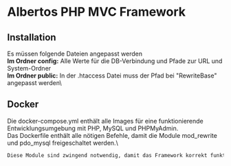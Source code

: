 # Albertos PHP MVC Framework

## Installation

Es müssen folgende Dateien angepasst werden\
**Im Ordner config:** Alle Werte für die DB-Verbindung und Pfade zur URL und System-Ordner\
**Im Ordner public:** In der .htaccess Datei muss der Pfad bei "RewriteBase" angepasst werden\

## Docker

Die docker-compose.yml enthält alle Images für eine funktionierende Entwicklungsumgebung mit PHP, MySQL und PHPMyAdmin.\
Das Dockerfile enthält alle nötigen Befehle, damit die Module mod_rewrite und pdo_mysql freigeschaltet werden.\

```bash
Diese Module sind zwingend notwendig, damit das Framework korrekt funktioniert!
```
